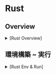 # Rust

## Overview

<details><summary>[Rust Overview]</summary>

### Rust とは

- 2015 年にリリースされた静的型付け言語
- C/C++の代替言語として期待
- コンパイルして Binary 生成
- バックエンド開発にも使用（Golang, Node より高速）
- 難易度高い

### C/C++ との違い

- 次世代システム開発言語
  - 従来は C/C++のみ
- メモリ管理の安全性を保証
  - 所有権による保証
  - C/C++はメモリ自由度が高すぎてバグの温床

### 動的型付け言語と静的型付け言語

- 動的型付け言語

  - データ型が実行時に動的に決まる
  - 実行時に型の整合性チェックで型安全でない・低速
    - 学習コストが低い
    - e.g. Python, JavaScript, Ruby, php

- 静的型付け言語
  - データ型を事前に決める
  - コンパイル時に型の整合性チェックで型安全・高速
    - 学習コストが高い
    - e.g. C, C++, TypeScript, Rust

### GC

- 使わなくなったデータのメモリを自動で確保・解放
  - メモリ管理を意識しなくて良い
  - 実行時に低速
- C/C++, Rust は GC がない
  - 高速だがメモリバグが発生しやすい

### メモリ安全性

- C/C++
  - 手動メモリ管理
- Rust
  - 所有権モデル
    - 高速かつメモリ安全性を担保
    - ※コンパイルが通る必要はある

### Rust のユースケース

- Web アプリケーションのバックエンド
- WebAssembly(WASM)
  - ブラウザからアセンブリ（機械語）を実行できるようにする技術
  - バイナリコードのためファイルサイズが小さく高速
  - JS から呼び出し可
  - 事前コンパイルが必要
- 組み込み

### 学習メリット

- 一生使える言語（システムプログラミング言語）
  - 同タイプの C/C++息が長い言語のため
  - 習得が困難で差別化
  - コンピュータシステムの仕組みに触れられる（e.g. メモリ管理）

</details>

## 環境構築 ~ 実行

<details><summary>[Rust Env & Run]</summary>

### Rust のインストール

```bash
curl --proto '=https' --tlsv1.2 https://sh.rustup.rs -sSf | sh
```

### Rust 環境作成

```bash
cargo new <環境名>
```

### 拡張機能

- Rust(Extension Pack)
- CodeLLDB

### Auto Formatter

1. `Ctrl + Shift + P`
2. `settings` > Enter
3. Copy & Paste

```json
  "[rust]": {
    "editor.defaultFormatter": "rust-lang.rust-analyzer",
    "editor.formatOnSave": true
  },
```

### 実行

- build & run

```bash
cargo run
```

- build only

```bash
cargo build
```

- compile check

```bash
cargo check
```

</details>
